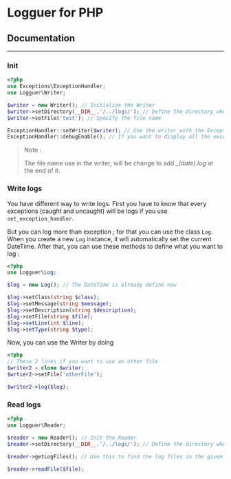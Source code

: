 # Logguer for PHP

## Documentation
--------------

### Init


```php
<?php
use Exceptions\ExceptionHandler;
use Logguer\Writer;

$writer = new Writer(); // Initialize the Writer
$writer->setDirectory(__DIR__.'/../logs/'); // Define the directory where the logs will be store
$writer->setFile('test'); // Specify the file name

ExceptionHandler::setWriter($writer); // Use the writer with the ExceptionHandler to log each exception
ExceptionHandler::debugEnable(); // If you want to display all the exceptions
```

> Note :
>
> The file name use in the writer, will be change to add *_(date).log* at the end of it.

### Write logs

You have different way to write logs. First you have to know that every exceptions (caught and uncaught) will be logs if you use `set_exception_handler`.

But you can log more than exception ; for that you can use the class `Log`.
When you create a new `Log` instance, it will automatically set the current DateTime.
After that, you can use these methods to define what you want to log :

```php
<?php
use Logguer\Log;

$log = new Log(); // The DateTime is already define now

$log->setClass(string $class);
$log->setMessage(string $message);
$log->setDescription(string $description);
$log->setFile(string $file);
$log->setLine(int $line);
$log->setType(string $type);
```

Now, you can use the Writer by doing

```php
<?php
// These 2 lines if you want to use an other file
$writer2 = clone $writer;
$wrtier2->setFile('otherFile');

$writer2->log($log);


```

### Read logs

```php
<?php
use Logguer\Reader;

$reader = new Reader(); // Init the Reader
$reader->setDirectory(__DIR__.'/../logs/'); // Define the directory where the logs are store

$reader->getLogFiles(); // Use this to find the log files in the given directory

$reader->readFile($file);
```
